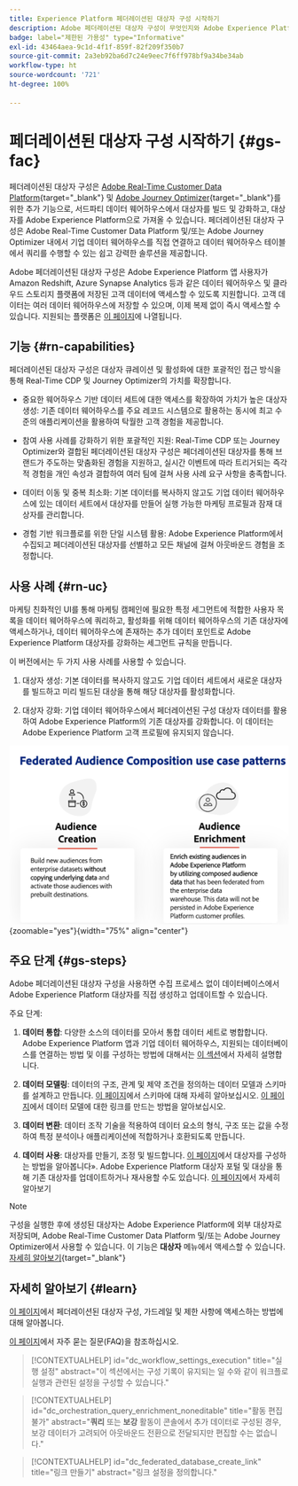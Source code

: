 ```yaml
---
title: Experience Platform 페더레이션된 대상자 구성 시작하기
description: Adobe 페더레이션된 대상자 구성이 무엇인지와 Adobe Experience Platform에서 사용하는 방법에 대해 알아봅니다.
badge: label="제한된 가용성" type="Informative"
exl-id: 43464aea-9c1d-4f1f-859f-82f209f350b7
source-git-commit: 2a3eb92ba6d7c24e9eec7f6ff978bf9a34be34ab
workflow-type: ht
source-wordcount: '721'
ht-degree: 100%

---
```


# 페더레이션된 대상자 구성 시작하기 {#gs-fac}

페더레이션된 대상자 구성은 [Adobe Real-Time Customer Data Platform](https://experienceleague.adobe.com/ko/docs/experience-platform/segmentation/home){target="_blank"} 및 [Adobe Journey Optimizer](https://experienceleague.adobe.com/ko/docs/journey-optimizer/using/ajo-home){target="_blank"}를 위한 추가 기능으로, 서드파티 데이터 웨어하우스에서 대상자를 빌드 및 강화하고, 대상자를 Adobe Experience Platform으로 가져올 수 있습니다. 페더레이션된 대상자 구성은 Adobe Real-Time Customer Data Platform 및/또는 Adobe Journey Optimizer 내에서 기업 데이터 웨어하우스를 직접 연결하고 데이터 웨어하우스 테이블에서 쿼리를 수행할 수 있는 쉽고 강력한 솔루션을 제공합니다.

Adobe 페더레이션된 대상자 구성은 Adobe Experience Platform 앱 사용자가 Amazon Redshift, Azure Synapse Analytics 등과 같은 데이터 웨어하우스 및 클라우드 스토리지 플랫폼에 저장된 고객 데이터에 액세스할 수 있도록 지원합니다. 고객 데이터는 여러 데이터 웨어하우스에 저장할 수 있으며, 이제 복제 없이 즉시 액세스할 수 있습니다. 지원되는 플랫폼은 [이 페이지](../connections/federated-db.md#supported-db)에 나열됩니다.

## 기능 {#rn-capabilities}

페더레이션된 대상자 구성은 대상자 큐레이션 및 활성화에 대한 포괄적인 접근 방식을 통해 Real-Time CDP 및 Journey Optimizer의 가치를 확장합니다.

* 중요한 웨어하우스 기반 데이터 세트에 대한 액세스를 확장하여 가치가 높은 대상자 생성: 기존 데이터 웨어하우스를 주요 레코드 시스템으로 활용하는 동시에 최고 수준의 애플리케이션을 활용하여 탁월한 고객 경험을 제공합니다.

* 참여 사용 사례를 강화하기 위한 포괄적인 지원: Real-Time CDP 또는 Journey Optimizer와 결합된 페더레이션된 대상자 구성은 페더레이션된 대상자를 통해 브랜드가 주도하는 맞춤화된 경험을 지원하고, 실시간 이벤트에 따라 트리거되는 즉각적 경험을 개인 속성과 결합하여 여러 팀에 걸쳐 사용 사례 요구 사항을 충족합니다.

* 데이터 이동 및 중복 최소화: 기본 데이터를 복사하지 않고도 기업 데이터 웨어하우스에 있는 데이터 세트에서 대상자를 만들어 실행 가능한 마케팅 프로필과 잠재 대상자를 관리합니다.

* 경험 기반 워크플로를 위한 단일 시스템 활용: Adobe Experience Platform에서 수집되고 페더레이션된 대상자를 선별하고 모든 채널에 걸쳐 아웃바운드 경험을 조정합니다.

## 사용 사례 {#rn-uc}

마케팅 친화적인 UI를 통해 마케팅 캠페인에 필요한 특정 세그먼트에 적합한 사용자 목록을 데이터 웨어하우스에 쿼리하고, 활성화를 위해 데이터 웨어하우스의 기존 대상자에 액세스하거나, 데이터 웨어하우스에 존재하는 추가 데이터 포인트로 Adobe Experience Platform 대상자를 강화하는 세그먼트 규칙을 만듭니다.

이 버전에서는 두 가지 사용 사례를 사용할 수 있습니다.

1. 대상자 생성: 기본 데이터를 복사하지 않고도 기업 데이터 세트에서 새로운 대상자를 빌드하고 미리 빌드된 대상을 통해 해당 대상자를 활성화합니다.&#x200B;

1. 대상자 강화: 기업 데이터 웨어하우스에서 페더레이션된 구성 대상자 데이터를 활용하여 Adobe Experience Platform의 기존 대상자를 강화합니다. 이 데이터는 Adobe Experience Platform 고객 프로필에 유지되지 않습니다.

![다이어그램](assets/fac-use-cases.png){zoomable="yes"}{width="75%" align="center"}

## 주요 단계 {#gs-steps}

Adobe 페더레이션된 대상자 구성을 사용하면 수집 프로세스 없이 데이터베이스에서 Adobe Experience Platform 대상자를 직접 생성하고 업데이트할 수 있습니다.

<!--![diagram](assets/steps-diagram.png){zoomable="yes"}{width="85%" align="center"}-->

주요 단계:

1. **데이터 통합**: 다양한 소스의 데이터를 모아서 통합 데이터 세트로 병합합니다. Adobe Experience Platform 앱과 기업 데이터 웨어하우스, 지원되는 데이터베이스를 연결하는 방법 및 이를 구성하는 방법에 대해서는 [이 섹션](../connections/federated-db.md)에서 자세히 설명합니다.

2. **데이터 모델링**: 데이터의 구조, 관계 및 제약 조건을 정의하는 데이터 모델과 스키마를 설계하고 만듭니다. [이 페이지](../customer/schemas.md)에서 스키마에 대해 자세히 알아보십시오. [이 페이지](../data-management/gs-models.md)에서 데이터 모델에 대한 링크를 만드는 방법을 알아보십시오.

3. **데이터 변환**: 데이터 조작 기술을 적용하여 데이터 요소의 형식, 구조 또는 값을 수정하여 특정 분석이나 애플리케이션에 적합하거나 호환되도록 만듭니다.

4. **데이터 사용**: 대상자를 만들기, 조정 및 빌드합니다. [이 페이지](../compositions/gs-compositions.md)에서 대상자를 구성하는 방법을 알아봅니다». Adobe Experience Platform 대상자 포털 및 대상을 통해 기존 대상자를 업데이트하거나 재사용할 수도 있습니다. [이 페이지](../connections/destinations.md)에서 자세히 알아보기

>[!NOTE]
>
>구성을 실행한 후에 생성된 대상자는 Adobe Experience Platform에 외부 대상자로 저장되며, Adobe Real-Time Customer Data Platform 및/또는 Adobe Journey Optimizer에서 사용할 수 있습니다. 이 기능은 **대상자** 메뉴에서 액세스할 수 있습니다. [자세히 알아보기](https://experienceleague.adobe.com/ko/docs/experience-platform/segmentation/ui/audience-portal){target="_blank"}

## 자세히 알아보기 {#learn}

<!-- Workflow + Workflow activities-->


[이 페이지](access-prerequisites.md)에서 페더레이션된 대상자 구성, 가드레일 및 제한 사항에 액세스하는 방법에 대해 알아봅니다.

[이 페이지](faq.md)에서 자주 묻는 질문(FAQ)을 참조하십시오.


>[!CONTEXTUALHELP]
>id="dc_workflow_settings_execution"
>title="실행 설정"
>abstract="이 섹션에서는 구성 기록이 유지되는 일 수와 같이 워크플로 실행과 관련된 설정을 구성할 수 있습니다."

>[!CONTEXTUALHELP]
>id="dc_orchestration_query_enrichment_noneditable"
>title="활동 편집 불가"
>abstract="**쿼리** 또는 **보강** 활동이 콘솔에서 추가 데이터로 구성된 경우, 보강 데이터가 고려되어 아웃바운드 전환으로 전달되지만 편집할 수는 없습니다."

<!-- Create a link -->

>[!CONTEXTUALHELP]
>id="dc_federated_database_create_link"
>title="링크 만들기"
>abstract="링크 설정을 정의합니다."
